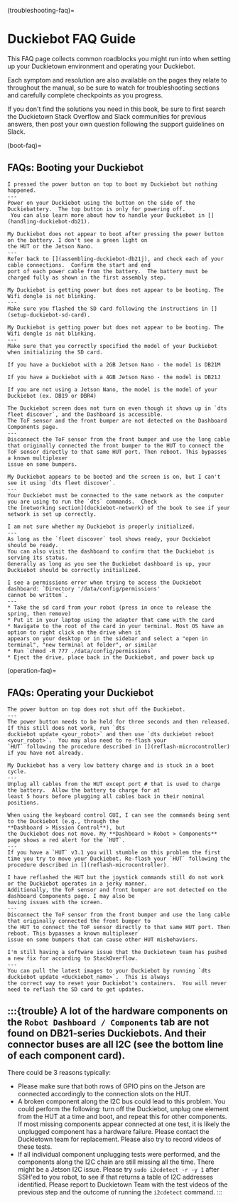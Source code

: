 (troubleshooting-faq)=
# Duckiebot FAQ Guide

This FAQ page collects common roadblocks you might run into when setting up your Duckietown environment and 
operating your Duckiebot.

Each symptom and resolution are also available on the pages they relate to throughout the manual, so be sure to watch for troubleshooting 
sections and carefully complete checkpoints as you progress.

If you don't find the solutions you need in this book, be sure to first search the Duckietown Stack 
Overflow and Slack communities for previous answers, then post your own question following the support guidelines on 
Slack.

(boot-faq)=
## FAQs: Booting your Duckiebot

```{trouble}
I pressed the power button on top to boot my Duckiebot but nothing happened.
---
Power on your Duckiebot using the button on the side of the Duckiebattery.  The top button is only for powering off. 
 You can also learn more about how to handle your Duckiebot in [](handling-duckiebot-db21).
```

```{trouble}
My Duckiebot does not appear to boot after pressing the power button on the battery. I don't see a green light on 
the HUT or the Jetson Nano.
---
Refer back to [](assembling-duckiebot-db21j), and check each of your cable connections.  Confirm the start and end 
port of each power cable from the battery.  The battery must be charged fully as shown in the first assembly step.
```

```{trouble}
My Duckiebot is getting power but does not appear to be booting. The Wifi dongle is not blinking.
---
Make sure you flashed the SD card following the instructions in [](setup-duckiebot-sd-card).
```

```{trouble}
My Duckiebot is getting power but does not appear to be booting. The Wifi dongle is not blinking.
---
Make sure that you correctly specified the model of your Duckiebot when initializing the SD card.

If you have a Duckiebot with a 2GB Jetson Nano - the model is DB21M

If you have a Duckiebot with a 4GB Jetson Nano - the model is DB21J

If you are not using a Jetson Nano, the model is the model of your Duckiebot (ex. DB19 or DBR4)
```

```{trouble}
The Duckiebot screen does not turn on even though it shows up in `dts fleet discover`, and the Dashboard is accessible.
The ToF sensor and the front bumper are not detected on the Dashboard Components page.
---
Disconnect the ToF sensor from the front bumper and use the long cable that originally connected the front bumper to the HUT to connect the ToF sensor directly to that same HUT port. Then reboot. This bypasses a known multiplexer 
issue on some bumpers.
```

```{trouble}
My Duckiebot appears to be booted and the screen is on, but I can't see it using `dts fleet discover`.
---
Your Duckiebot must be connected to the same network as the computer you are using to run the `dts` commands.  Check 
the [networking section](duckiebot-network) of the book to see if your network is set up correctly.
```

```{trouble}
I am not sure whether my Duckiebot is properly initialized.
---
As long as the `fleet discover` tool shows ready, your Duckiebot should be ready. 
You can also visit the dashboard to confirm that the Duckiebot is serving its status. 
Generally as long as you see the Duckiebot dashboard is up, your Duckiebot should be correctly initialized.
```

```{trouble}
I see a permissions error when trying to access the Duckiebot dashboard: `Directory '/data/config/permissions' 
cannot be written`.
---
* Take the sd card from your robot (press in once to release the spring, then remove)
* Put it in your laptop using the adapter that came with the card
* Navigate to the root of the card in your terminal. Most OS have an option to right click on the drive when it 
appears on your desktop or in the sidebar and select a "open in terminal", "new terminal at folder", or similar
* Run `chmod -R 777 ./data/config/permissions`
* Eject the drive, place back in the Duckiebot, and power back up
```

(operation-faq)=
## FAQs: Operating your Duckiebot

```{trouble}
The power button on top does not shut off the Duckiebot.
---
The power button needs to be held for three seconds and then released.  If this still does not work, run `dts 
duckiebot update <your_robot>` and then use `dts duckiebot reboot <your_robot>`.  You may also need to re-flash your 
`HUT` following the procedure described in [](reflash-microcontroller) if you have not already.
```

```{trouble}
My Duckiebot has a very low battery charge and is stuck in a boot cycle.
---
Unplug all cables from the HUT except port # that is used to charge the battery.  Allow the battery to charge for at 
least 5 hours before plugging all cables back in their nominal positions.
```

```{trouble}
When using the keyboard control GUI, I can see the commands being sent to the Duckiebot (e.g., through the 
**Dashboard > Mission Control**), but 
the Duckiebot does not move. My **Dashboard > Robot > Components** page shows a red alert for the `HUT`.
---
If you have a `HUT` v3.1 you will stumble on this problem the first time you try to move your Duckiebot. Re-flash your `HUT` following the procedure described in [](reflash-microcontroller).
```

```{trouble}
I have reflashed the HUT but the joystick commands still do not work or the Duckiebot operates in a jerky manner.  
Additionally, the ToF sensor and front bumper are not detected on the dashboard Components page. I may also be 
having issues with the screen.
---
Disconnect the ToF sensor from the front bumper and use the long cable that originally connected the front bumper to 
the HUT to connect the ToF sensor directly to that same HUT port. Then reboot. This bypasses a known multiplexer 
issue on some bumpers that can cause other HUT misbehaviors.
```

```{trouble}
I'm still having a software issue that the Duckietown team has pushed a new fix for according to StackOverflow.
---
You can pull the latest images to your Duckiebot by running `dts duckiebot update <duckiebot_name>`.  This is always 
the correct way to reset your Duckiebot's containers.  You will never need to reflash the SD card to get updates.
```

:::{trouble}
A lot of the hardware components on the `Robot Dashboard / Components` tab are not found on DB21-series Duckiebots. And their connector buses are all I2C (see the bottom line of each component card).
---
There could be 3 reasons typically:

* Please make sure that both rows of GPIO pins on the Jetson are connected accordingly to the connection slots on the HUT.
* A broken component along the I2C bus could lead to this problem. You could perform the following: turn off the Duckiebot, unplug one element from the HUT at a time and boot, and repeat this for other components. If most missing components appear connected at one test, it is likely the unplugged component has a hardware failure. Please contact the Duckietown team for replacement. Please also try to record videos of these tests.
* If all individual component unplugging tests were performed, and the components along the I2C chain are still missing all the time. There might be a Jetson I2C issue. Please try `sudo i2cdetect -r -y 1` after SSH'ed to you robot, to see if that returns a table of I2C addresses identified. Please report to Duckietown Team with the test videos of the previous step and the outcome of running the `i2cdetect` command.
:::